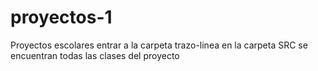 # proyectos-1
Proyectos escolares
entrar a la carpeta trazo-linea
en la carpeta SRC se encuentran todas las clases del proyecto
